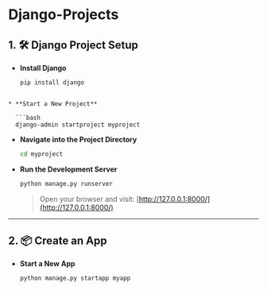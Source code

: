 # Django-Projects



## 1. 🛠️ Django Project Setup

- **Install Django**
  ```bash
  pip install django
```

* **Start a New Project**

  ```bash
  django-admin startproject myproject
  ```

* **Navigate into the Project Directory**

  ```bash
  cd myproject
  ```

* **Run the Development Server**

  ```bash
  python manage.py runserver
  ```

  > Open your browser and visit: [http://127.0.0.1:8000/](http://127.0.0.1:8000/)

---

## 2. 📦 Create an App

* **Start a New App**

  ```bash
  python manage.py startapp myapp
  ```



